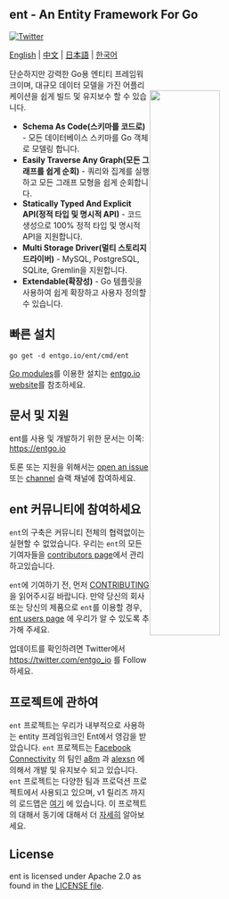 ## ent - An Entity Framework For Go

[![Twitter](https://img.shields.io/twitter/url/https/twitter.com/entgo_io.svg?style=social&label=Follow%20%40entgo_io)](https://twitter.com/entgo_io)

[English](README.md) | [中文](README_zh.md) | [日本語](README_jp.md) | [한국어](README_kr.md)

<img width="50%"
align="right"
style="display: block; margin:40px auto;"
src="https://s3.eu-central-1.amazonaws.com/entgo.io/assets/gopher_graph.png"/>

단순하지만 강력한 Go용 엔티티 프레임워크이며, 대규모 데이터 모델을 가진 어플리케이션을 쉽게
빌드 및 유지보수 할 수 있습니다.

- **Schema As Code(스키마를 코드로)** - 모든 데이터베이스 스키마를 Go 객체로 모델링 합니다.
- **Easily Traverse Any Graph(모든 그래프를 쉽게 순회)** - 쿼리와 집계를 실행하고 모든 그래프 모형을 쉽게 순회합니다.
- **Statically Typed And Explicit API(정적 타입 및 명시적 API)** - 코드 생성으로 100% 정적 타입 및 명시적 API을 지원합니다.
- **Multi Storage Driver(멀티 스토리지 드라이버)** - MySQL, PostgreSQL, SQLite, Gremlin을 지원합니다.
- **Extendable(확장성)** - Go 템플릿을 사용하여 쉽게 확장하고 사용자 정의할 수 있습니다.

## 빠른 설치
```console
go get -d entgo.io/ent/cmd/ent
```

[Go modules]를 이용한 설치는 [entgo.io website][entgo instal]를 참조하세요.

## 문서 및 지원
ent를 사용 및 개발하기 위한 문서는 이쪽: https://entgo.io

토론 또는 지원을 위해서는 [open an issue](https://github.com/ent/ent/issues/new/choose) 또는 [channel](https://gophers.slack.com/archives/C01FMSQDT53) 슬랙 채널에 참여하세요.

## ent 커뮤니티에 참여하세요
`ent`의 구축은 커뮤니티 전체의 협력없이는 실현할 수 없었습니다. 
우리는 `ent`의 모든 기여자들을 [contributors page](doc/md/contributors.md)에서 관리하고있습니다.

`ent`에 기여하기 전, 먼저 [CONTRIBUTING](CONTRIBUTING.md)을 읽어주시길 바랍니다.
만약 당신의 회사 또는 당신의 제품으로 `ent`를 이용할 경우, [ent users page](https://github.com/ent/ent/wiki/ent-users) 에 우리가 알 수 있도록 추가해 주세요.

업데이트를 확인하려면 Twitter에서 https://twitter.com/entgo_io 를 Follow 하세요.


## 프로젝트에 관하여
`ent` 프로젝트는 우리가 내부적으로 사용하는 entity 프레임워크인 Ent에서 영감을 받았습니다.
`ent` 프로젝트는 [Facebook Connectivity][fbc] 의 팀인 [a8m](https://github.com/a8m) 과 [alexsn](https://github.com/alexsn) 에 의해서 개발 및 유지보수 되고 있습니다.
`ent` 프로젝트는 다양한 팀과 프로덕션 프로젝트에서 사용되고 있으며, v1 릴리즈 까지의 로드맵은 [여기](https://github.com/ent/ent/issues/46) 에 있습니다.
이 프로젝트의 대해서 동기에 대해서 더 [자세히](https://entgo.io/blog/2019/10/03/introducing-ent) 알아보세요.

## License
ent is licensed under Apache 2.0 as found in the [LICENSE file](LICENSE).


[entgo instal]: https://entgo.io/docs/code-gen/#version-compatibility-between-entc-and-ent
[Go modules]: https://github.com/golang/go/wiki/Modules#quick-start
[fbc]: https://connectivity.fb.com
